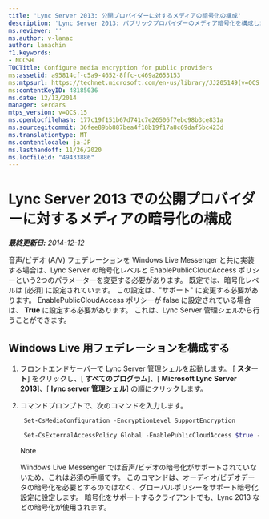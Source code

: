 ```yaml
---
title: 'Lync Server 2013: 公開プロバイダーに対するメディアの暗号化の構成'
description: 'Lync Server 2013: パブリックプロバイダーのメディア暗号化を構成します。'
ms.reviewer: ''
ms.author: v-lanac
author: lanachin
f1.keywords:
- NOCSH
TOCTitle: Configure media encryption for public providers
ms:assetid: a95814cf-c5a9-4652-8ffc-c469a2653153
ms:mtpsurl: https://technet.microsoft.com/en-us/library/JJ205149(v=OCS.15)
ms:contentKeyID: 48185036
ms.date: 12/13/2014
manager: serdars
mtps_version: v=OCS.15
ms.openlocfilehash: 177c19f151b67d741c7e26506f7ebc98b3ce831a
ms.sourcegitcommit: 36fee89bb887bea4f18b19f17a8c69daf5bc423d
ms.translationtype: MT
ms.contentlocale: ja-JP
ms.lasthandoff: 11/26/2020
ms.locfileid: "49433886"
---
```

# <a name="configure-media-encryption-for-public-providers-in-lync-server-2013"></a>Lync Server 2013 での公開プロバイダーに対するメディアの暗号化の構成

<div data-xmlns="http://www.w3.org/1999/xhtml">

<div class="topic" data-xmlns="http://www.w3.org/1999/xhtml" data-msxsl="urn:schemas-microsoft-com:xslt" data-cs="https://msdn.microsoft.com/">

<div data-asp="https://msdn2.microsoft.com/asp">



</div>

<div id="mainSection">

<div id="mainBody">

<span> </span>

_**最終更新日:** 2014-12-12_

音声/ビデオ (A/V) フェデレーションを Windows Live Messenger と共に実装する場合は、Lync Server の暗号化レベルと EnablePublicCloudAccess ポリシーという2つのパラメーターを変更する必要があります。 既定では、暗号化レベルは [必須] に設定されています。 この設定は、"サポート" に変更する必要があります。 EnablePublicCloudAccess ポリシーが false に設定されている場合は、 **True** に設定する必要があります。 これは、Lync Server 管理シェルから行うことができます。

<div>

## <a name="configure-federation-for-windows-live"></a>Windows Live 用フェデレーションを構成する

1.  フロントエンドサーバーで Lync Server 管理シェルを起動します。 [ **スタート**] をクリックし、[ **すべてのプログラム**]、[ **Microsoft Lync Server 2013**]、[ **lync server 管理シェル**] の順にクリックします。

2.  コマンドプロンプトで、次のコマンドを入力します。
    
       ```powershell
        Set-CsMediaConfiguration -EncryptionLevel SupportEncryption
       ```
    
       ```powershell
        Set-CsExternalAccessPolicy Global -EnablePublicCloudAccess $true -EnablePublicCloudAudioVideoAccess $true
       ```
    
    <div class=" ">
    

    > [!NOTE]  
    > Windows Live Messenger では音声/ビデオの暗号化がサポートされていないため、これは必須の手順です。 このコマンドは、オーディオ/ビデオデータの暗号化を必要とするのではなく、グローバルポリシーをサポート暗号化設定に設定します。 暗号化をサポートするクライアントでも、Lync 2013 などの暗号化が使用されます。

    
    </div>

</div>

</div>

<span> </span>

</div>

</div>

</div>

